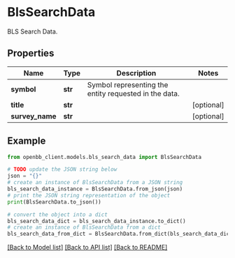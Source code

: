 # BlsSearchData

BLS Search Data.

## Properties

Name | Type | Description | Notes
------------ | ------------- | ------------- | -------------
**symbol** | **str** | Symbol representing the entity requested in the data. | 
**title** | **str** |  | [optional] 
**survey_name** | **str** |  | [optional] 

## Example

```python
from openbb_client.models.bls_search_data import BlsSearchData

# TODO update the JSON string below
json = "{}"
# create an instance of BlsSearchData from a JSON string
bls_search_data_instance = BlsSearchData.from_json(json)
# print the JSON string representation of the object
print(BlsSearchData.to_json())

# convert the object into a dict
bls_search_data_dict = bls_search_data_instance.to_dict()
# create an instance of BlsSearchData from a dict
bls_search_data_from_dict = BlsSearchData.from_dict(bls_search_data_dict)
```
[[Back to Model list]](../README.md#documentation-for-models) [[Back to API list]](../README.md#documentation-for-api-endpoints) [[Back to README]](../README.md)


